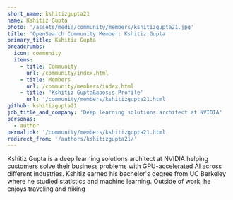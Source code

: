 ```yaml
---
short_name: kshitizgupta21
name: Kshitiz Gupta
photo: '/assets/media/community/members/kshitizgupta21.jpg'
title: 'OpenSearch Community Member: Kshitiz Gupta'
primary_title: Kshitiz Gupta
breadcrumbs:
  icon: community
  items:
    - title: Community
      url: /community/index.html
    - title: Members
      url: /community/members/index.html
    - title: 'Kshitiz Gupta&apos;s Profile'
      url: '/community/members/kshitizgupta21.html'
github: kshitizgupta21
job_title_and_company: 'Deep learning solutions architect at NVIDIA'
personas:
  - author
permalink: '/community/members/kshitizgupta21.html'
redirect_from: '/authors/kshitizgupta21/'
---
```


Kshitiz Gupta is a deep learning solutions architect at NVIDIA helping customers solve their business problems with GPU-accelerated AI across different industries. Kshitiz earned his bachelor's degree from UC Berkeley where he studied statistics and machine learning. Outside of work, he enjoys traveling and hiking 
